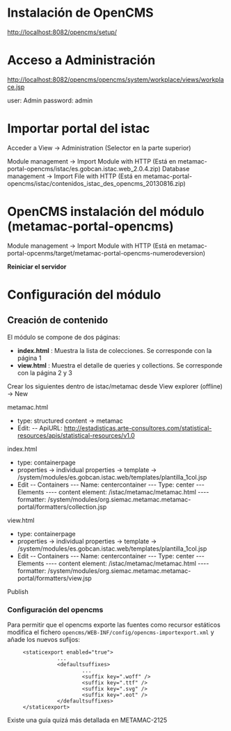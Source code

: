 # Instalación de OpenCMS

[http://localhost:8082/opencms/setup/](http://localhost:8082/opencms/setup/)

# Acceso a Administración
[http://localhost:8082/opencms/opencms/system/workplace/views/workplace.jsp](http://localhost:8082/opencms/opencms/system/workplace/views/workplace.jsp)

user: Admin
password: admin

# Importar portal del istac
Acceder a View -> Administration (Selector en la parte superior)

Module management -> Import Module with HTTP (Está en metamac-portal-opencms/istac/es.gobcan.istac.web_2.0.4.zip)
Database management -> Import File with HTTP (Está en metamac-portal-opencms/istac/contenidos_istac_des_opencms_20130816.zip)

# OpenCMS instalación del módulo (metamac-portal-opencms)

Module management -> Import Module with HTTP (Está en metamac-portal-opcenms/target/metamac-portal-opencms-numerodeversion)

**Reiniciar el servidor**

# Configuración del módulo

## Creación de contenido

El módulo se compone de dos páginas:

* **index.html** : Muestra la lista de colecciones. Se corresponde con la página 1
* **view.html** : Muestra el detalle de queries y collections. Se corresponde con la página 2 y 3


Crear los siguientes  dentro de istac/metamac desde View explorer (offline) -> New

metamac.html
- type: structured content -> metamac
- Edit:
-- ApiURL: http://estadisticas.arte-consultores.com/statistical-resources/apis/statistical-resources/v1.0

index.html
- type: containerpage
- properties -> individual properties -> template -> /system/modules/es.gobcan.istac.web/templates/plantilla_1col.jsp
- Edit
-- Containers
--- Name: centercontainer
--- Type: center
--- Elements
---- content element: /istac/metamac/metamac.html
---- formatter: /system/modules/org.siemac.metamac.metamac-portal/formatters/collection.jsp

view.html
- type: containerpage
- properties -> individual properties -> template -> /system/modules/es.gobcan.istac.web/templates/plantilla_1col.jsp
- Edit
-- Containers
--- Name: centercontainer
--- Type: center
--- Elements
---- content element: /istac/metamac/metamac.html
---- formatter: /system/modules/org.siemac.metamac.metamac-portal/formatters/view.jsp

Publish

### Configuración del opencms

Para permitir que el opencms exporte las fuentes como recursor estáticos modifica el fichero `opencms/WEB-INF/config/opencms-importexport.xml` y añade los nuevos sufijos:

         <staticexport enabled="true">
                    ...
                    <defaultsuffixes>
                            ...
                            <suffix key=".woff" />
                            <suffix key=".ttf" />
                            <suffix key=".svg" />
                            <suffix key=".eot" />
                    </defaultsuffixes>
         </staticexport>

Existe una guía quizá más detallada en METAMAC-2125
